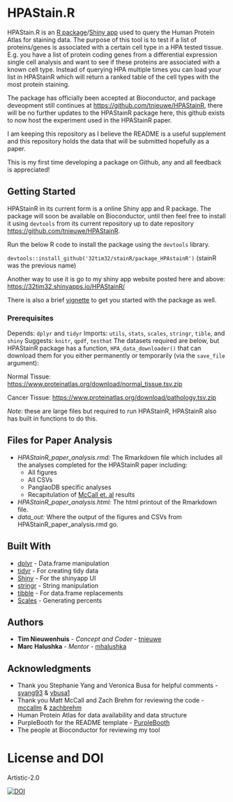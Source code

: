 # HPAStain.R

HPAStain.R is an [R package](https://github.com/tnieuwe/HPAStainR)/[Shiny app](https://32tim32.shinyapps.io/HPAStainR/) used to query the Human Protein Atlas for staining data. The purpose of this tool is to test if a list of proteins/genes is associated with a certain cell type in a HPA tested tissue. E.g. you have a list of protein coding genes from a differential expression single cell analysis and want to see if these proteins are associated with a known cell type. Instead of querying HPA multiple times you can load your list in HPAStainR which will return a ranked table of the cell types with the most protein staining.

The package has officially been accepted at Bioconductor, and package deveopment still continues at https://github.com/tnieuwe/HPAStainR, there will be no further updates to the HPAStainR package here, this github exists to now host the experiment used in the HPAStainR paper.

I am keeping this repository as I believe the README is a useful supplement and this repository holds the data that will be submitted hopefully as a paper.

This is my first time developing a package on Github, any and all feedback is appreciated!

## Getting Started

HPAStainR in its current form is a online Shiny app and R package. The package will soon be available on Bioconductor,  until then feel free to install it using `devtools` from its current repository up to date repository https://github.com/tnieuwe/HPAStainR.

Run the below R code to install the package using the `devtools` library.

`devtools::install_github('32tim32/stainR/package_HPAstainR')`
(stainR was the previous name)

Another way to use it is go to my shiny app website posted here and above:
https://32tim32.shinyapps.io/HPAStainR/ 

There is also a brief [vignette](https://htmlpreview.github.io/?https://github.com/tnieuwe/HPAstainR_dev_paper/blob/master/HPAStainR.html) to get you started with the package as well.

### Prerequisites

Depends: `dplyr` and `tidyr`
Imports: `utils`, `stats`, `scales`, `stringr`, `tible`, and `shiny`
Suggests: `knitr`, `qpdf`, `testhat`
The datasets required are below, but HPAStainR package has a function, `HPA_data_downloader()` that can download them for you either permanently or temporarily (via the `save_file` argument):

Normal Tissue: https://www.proteinatlas.org/download/normal_tissue.tsv.zip

Cancer Tissue: https://www.proteinatlas.org/download/pathology.tsv.zip

*Note*: these are large files but required to run HPAStainR, HPAStainR also has built in functions to do this.

## Files for Paper Analysis

* *HPAStainR_paper_analysis.rmd:* The Rmarkdown file which includes all the analyses completed for the HPAStainR paper including:
  * All figures
  * All CSVs
  * PanglaoDB specific analyses
  * Recapitulation of [McCall et. al](https://www.ncbi.nlm.nih.gov/pmc/articles/PMC5011060/) results
* *HPAStainR_paper_analysis.html:* The html printout of the Rmarkdown file.
* *data_out:* Where the output of the figures and CSVs from HPAStainR_paper_analysis.rmd go.

## Built With

* [dplyr](https://dplyr.tidyverse.org/) - Data.frame manipulation
* [tidyr](https://tidyr.tidyverse.org/) - For creating tidy data
* [Shiny](https://shiny.rstudio.com/) - For the shinyapp UI
* [stringr](https://stringr.tidyverse.org/) - String manipulation
* [tibble](https://tibble.tidyverse.org/) - For data.frame replacements
* [Scales](https://www.rdocumentation.org/packages/scales/versions/0.4.1) - Generating percents

## Authors

* **Tim Nieuwenhuis** - *Concept and Coder* - [tnieuwe](https://github.com/tnieuwe/)
* **Marc Halushka** - *Mentor* - [mhalushka](https://github.com/mhalushka)


## Acknowledgments

* Thank you Stephanie Yang and Veronica Busa for helpful comments - [syang93](https://github.com/syyang93/) & [vbusa1](https://github.com/vbusa1)
* Thank you Matt McCall and Zach Brehm for reviewing the code - [mccallm](https://github.com/mccallm) & [zachbrehm](https://github.com/zachbrehm)
* Human Protein Atlas for data availability and data structure
* PurpleBooth for the README template - [PurpleBooth](https://gist.github.com/PurpleBooth/)
* The people at Bioconductor for reviewing my tool

# License and DOI
Artistic-2.0

[![DOI](https://zenodo.org/badge/246627856.svg)](https://zenodo.org/badge/latestdoi/246627856)
